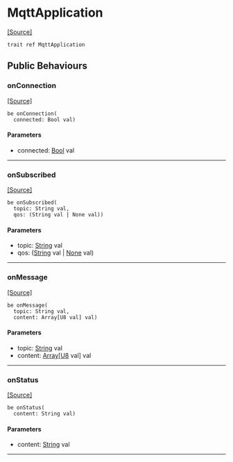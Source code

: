 # MqttApplication
<span class="source-link">[[Source]](src/mqtt-mqtt/mqtt.md#L-0-16)</span>
```pony
trait ref MqttApplication
```

## Public Behaviours

### onConnection
<span class="source-link">[[Source]](src/mqtt-mqtt/mqtt.md#L-0-17)</span>


```pony
be onConnection(
  connected: Bool val)
```
#### Parameters

*   connected: [Bool](builtin-Bool.md) val

---

### onSubscribed
<span class="source-link">[[Source]](src/mqtt-mqtt/mqtt.md#L-0-18)</span>


```pony
be onSubscribed(
  topic: String val,
  qos: (String val | None val))
```
#### Parameters

*   topic: [String](builtin-String.md) val
*   qos: ([String](builtin-String.md) val | [None](builtin-None.md) val)

---

### onMessage
<span class="source-link">[[Source]](src/mqtt-mqtt/mqtt.md#L-0-19)</span>


```pony
be onMessage(
  topic: String val,
  content: Array[U8 val] val)
```
#### Parameters

*   topic: [String](builtin-String.md) val
*   content: [Array](builtin-Array.md)\[[U8](builtin-U8.md) val\] val

---

### onStatus
<span class="source-link">[[Source]](src/mqtt-mqtt/mqtt.md#L-0-20)</span>


```pony
be onStatus(
  content: String val)
```
#### Parameters

*   content: [String](builtin-String.md) val

---

